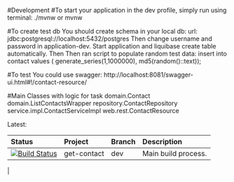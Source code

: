 #Development 
#To start 
 your application in the dev profile, simply run using terminal: 
 ./mvnw or mvnw
 
 #To create test db
 You should create schema in your local db:
 url: jdbc:postgresql://localhost:5432/postgres
 Then change username and password in application-dev.
 Start application and liquibase create table automatically. Then 
 Then ran script to populate random test data:
 insert into contact values ( generate_series(1,1000000), md5(random()::text));
 
#To test
 You could use swagger:
 http://localhost:8081/swagger-ui.html#!/contact-resource/
 
 #Main Classes with logic for task 
 domain.Contact
 domain.ListContactsWrapper
 repository.ContactRepository
 service.impl.ContactServiceImpl
 web.rest.ContactResource
 
 
Latest:

| Status | Project | Branch | Description
| :----- | :------ | :--- | :---
| [![Build Status](https://travis-ci.com/ViktorSokil/get-contacts)](https://travis-ci.com/ViktorSokil/get-contacts) | get-contact | dev | Main build process.

| 


